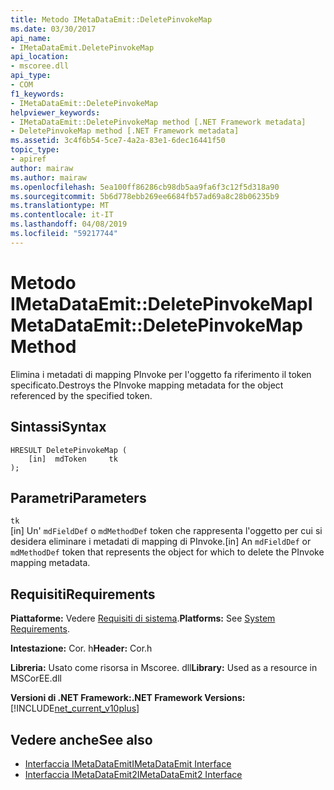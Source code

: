 ```yaml
---
title: Metodo IMetaDataEmit::DeletePinvokeMap
ms.date: 03/30/2017
api_name:
- IMetaDataEmit.DeletePinvokeMap
api_location:
- mscoree.dll
api_type:
- COM
f1_keywords:
- IMetaDataEmit::DeletePinvokeMap
helpviewer_keywords:
- IMetaDataEmit::DeletePinvokeMap method [.NET Framework metadata]
- DeletePinvokeMap method [.NET Framework metadata]
ms.assetid: 3c4f6b54-5ce7-4a2a-83e1-6dec16441f50
topic_type:
- apiref
author: mairaw
ms.author: mairaw
ms.openlocfilehash: 5ea100ff86286cb98db5aa9fa6f3c12f5d318a90
ms.sourcegitcommit: 5b6d778ebb269ee6684fb57ad69a8c28b06235b9
ms.translationtype: MT
ms.contentlocale: it-IT
ms.lasthandoff: 04/08/2019
ms.locfileid: "59217744"
---
```

# <a name="imetadataemitdeletepinvokemap-method"></a><span data-ttu-id="e44fc-102">Metodo IMetaDataEmit::DeletePinvokeMap</span><span class="sxs-lookup"><span data-stu-id="e44fc-102">IMetaDataEmit::DeletePinvokeMap Method</span></span>
<span data-ttu-id="e44fc-103">Elimina i metadati di mapping PInvoke per l'oggetto fa riferimento il token specificato.</span><span class="sxs-lookup"><span data-stu-id="e44fc-103">Destroys the PInvoke mapping metadata for the object referenced by the specified token.</span></span>  
  
## <a name="syntax"></a><span data-ttu-id="e44fc-104">Sintassi</span><span class="sxs-lookup"><span data-stu-id="e44fc-104">Syntax</span></span>  
  
```  
HRESULT DeletePinvokeMap (   
    [in]  mdToken     tk   
);  
```  
  
## <a name="parameters"></a><span data-ttu-id="e44fc-105">Parametri</span><span class="sxs-lookup"><span data-stu-id="e44fc-105">Parameters</span></span>  
 `tk`  
 <span data-ttu-id="e44fc-106">[in] Un' `mdFieldDef` o `mdMethodDef` token che rappresenta l'oggetto per cui si desidera eliminare i metadati di mapping di PInvoke.</span><span class="sxs-lookup"><span data-stu-id="e44fc-106">[in] An `mdFieldDef` or `mdMethodDef` token that represents the object for which to delete the PInvoke mapping metadata.</span></span>  
  
## <a name="requirements"></a><span data-ttu-id="e44fc-107">Requisiti</span><span class="sxs-lookup"><span data-stu-id="e44fc-107">Requirements</span></span>  
 <span data-ttu-id="e44fc-108">**Piattaforme:** Vedere [Requisiti di sistema](../../../../docs/framework/get-started/system-requirements.md).</span><span class="sxs-lookup"><span data-stu-id="e44fc-108">**Platforms:** See [System Requirements](../../../../docs/framework/get-started/system-requirements.md).</span></span>  
  
 <span data-ttu-id="e44fc-109">**Intestazione:** Cor. h</span><span class="sxs-lookup"><span data-stu-id="e44fc-109">**Header:** Cor.h</span></span>  
  
 <span data-ttu-id="e44fc-110">**Libreria:** Usato come risorsa in Mscoree. dll</span><span class="sxs-lookup"><span data-stu-id="e44fc-110">**Library:** Used as a resource in MSCorEE.dll</span></span>  
  
 **<span data-ttu-id="e44fc-111">Versioni di .NET Framework:</span><span class="sxs-lookup"><span data-stu-id="e44fc-111">.NET Framework Versions:</span></span>** [!INCLUDE[net_current_v10plus](../../../../includes/net-current-v10plus-md.md)]  
  
## <a name="see-also"></a><span data-ttu-id="e44fc-112">Vedere anche</span><span class="sxs-lookup"><span data-stu-id="e44fc-112">See also</span></span>

- [<span data-ttu-id="e44fc-113">Interfaccia IMetaDataEmit</span><span class="sxs-lookup"><span data-stu-id="e44fc-113">IMetaDataEmit Interface</span></span>](../../../../docs/framework/unmanaged-api/metadata/imetadataemit-interface.md)
- [<span data-ttu-id="e44fc-114">Interfaccia IMetaDataEmit2</span><span class="sxs-lookup"><span data-stu-id="e44fc-114">IMetaDataEmit2 Interface</span></span>](../../../../docs/framework/unmanaged-api/metadata/imetadataemit2-interface.md)
